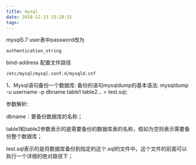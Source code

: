 ```yaml
---
title: mysql
date: 2018-12-13 15:28:31
tags:
---
```



mysql5.7
user表中password改为
```
authentication_string
```

bind-address 配置文件路径
```
/etc/mysql/mysql.conf.d/mysqld.cnf
```



1、Mysql语句备份一个数据库:
备份的语句mysqldump的基本语法: mysqldump -u username -p dbname table1 table2... > test.sql;

参数解析:

dbname：要备份数据库的名称；

table1和table2参数表示的是需要备份的数据库表的名称，假如为空则表示需要备份整个数据库；

test.sql表示的是将数据库备份到指定的这个.sql的文件中，这个文件的前面可以执行一个详细的绝对路径下；
